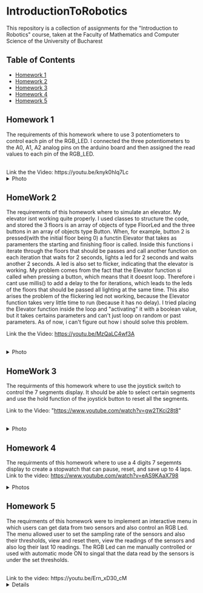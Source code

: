# IntroductionToRobotics
This repository is a collection of assignments for the "Introduction to Robotics" course, taken at the Faculty of Mathematics and Computer Science of the University of Bucharest
## Table of Contents

- [Homework 1](#homework-1)
- [Homework 2](#homework-2)
- [Homework 3](#homework-3)
- [Homework 4](#homework-4)
- [Homework 5](#homework-5)

## Homework 1

The requirements of this homework where to use 3 potentiometers to control each pin of the RGB_LED. I connected the three potentiometers to the A0, A1, A2 analog pins on the arduino board and then assigned the read values to each pin of the RGB_LED.

<br />
Link the the Video: https://youtu.be/knyk0hIq7Lc

<br />

<details>
<summary>Photo</summary>

 - ![Image](https://github.com/andreialexandru02/IntroductionToRobotics/assets/93448105/bcbff355-a2d6-4780-a124-39470bd5841e)

</details>

## HomeWork 2

The requirements of this homework where to simulate an elevator. My elevator isnt working quite properly. I used classes to structure the code, and stored the 3 floors is an array of objects of type FloorLed and the three buttons in an array of objects type Button. When, for example, button 2 is pressed(with the initial floor being 0) a functin Elevator that takes as paramenters the starting and finishing floor is called. Inside this functions i iterate through the floors that should be passes and call another function on each iteration that waits for 2 seconds, lights a led for 2 seconds and waits another 2 seconds. A led is also set to flicker, indicating that the elevator is working. My problem comes from the fact that the Elevator function si called when pressing a button, which means that it doesnt loop. Therefore i cant use millis() to add a delay to the for iterations, which leads to the leds of the floors that should be passed all lighting at the same time. This also arises the problem of the flickering led not working, because the Elevator function takes very little time to run (because it has no delay). I tried placing the Elevator function inside the loop and "activating" it with a boolean value, but it takes certains parameters and can't just loop on random or past parameters. As of now, i can't figure out how i should solve this problem. 
<br />

Link the the Video: https://youtu.be/MzQaLC4wf3A

<br />
<details>
<summary>Photo</summary>

![Image (1)](https://github.com/andreialexandru02/IntroductionToRobotics/assets/93448105/0955ae92-dcf8-47be-a2cb-ed9cfea195c5)

</details>

## HomeWork 3
The requirments of this homework where to use the joystick switch to control the 7 segments display. It should be able to select certain segments and use the hold function of the joystick button to reset all the segments.
<br />

Link to the Video: "https://www.youtube.com/watch?v=gw2TKci28t8"

<br />

<details>
<summary>Photo</summary>

- ![HomeWork4Img1](https://github.com/andreialexandru02/IntroductionToRobotics/assets/93448105/33932749-a048-4faf-934e-96fac5d63557)

</details>

 ## Homework 4
 The requirments of this homework where to use a 4 digits 7 segemnts display to create a stopwatch that can pause, reset, and save up to 4 laps.
<br />
Link to the video: https://www.youtube.com/watch?v=eAS9KAaX798
<br />
 <details>
 <summary>Photos</summary>
 
-  ![Stopwatch_image1](https://github.com/andreialexandru02/IntroductionToRobotics/assets/93448105/fd0d98ef-a2a5-48ba-afeb-50cd8e736fff)
-  ![Stopwatch_image2](https://github.com/andreialexandru02/IntroductionToRobotics/assets/93448105/b45de124-58a6-4c52-b8ae-4d24798795a7)


 </details>

 ## Homework 5
 The requirments of this homework were to implement an interactive menu in which users can get data from two sensors and also control an RGB Led. The menu allowed user to set the sampling rate of the sensors and also their thresholds, view and reset them, view the readings of the sensors and also log their last 10 readings. The RGB Led can me manually controlled or used with automatic mode ON to singal that the data read by the sensors is under the set thresholds.

 <br/>
 Link to the video: https://youtu.be/Ern_xD30_cM
<br/>
 <details>
![Tema6Image](https://github.com/andreialexandru02/IntroductionToRobotics/assets/93448105/e89f73e6-03c7-4fb4-9cc7-96dc28441257)
 </details>
